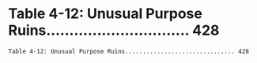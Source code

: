# Table 4-12: Unusual Purpose Ruins............................... 428

```
Table 4-12: Unusual Purpose Ruins............................... 428

```
